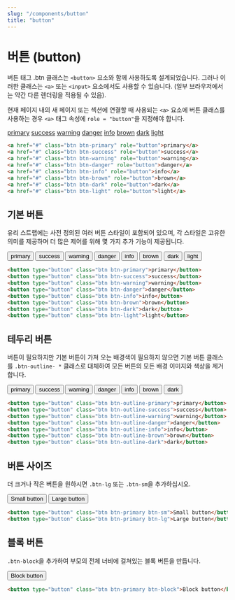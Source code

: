 ```yaml
---
slug: "/components/button"
title: "button"
---
```


# 버튼 (button)
버튼 태그
.btn 클래스는 ```<button>``` 요소와 함께 사용하도록 설계되었습니다. 그러나 이러한 클래스는 ```<a>``` 또는 ```<input>``` 요소에서도 사용할 수 있습니다. (일부 브라우저에서는 약간 다른 렌더링을 적용될 수 있음).

현재 페이지 내의 새 페이지 또는 섹션에 연결할 때 사용되는 ```<a>``` 요소에 버튼 클래스를 사용하는 경우 ```<a>``` 태그 속성에 ```role = "button"```을 지정해야 합니다.

<div class="card">
<div class="card-body">
<a href="#" onclick="return false;" class="btn btn-primary" role="button">primary</a>
<a href="#" onclick="return false;" class="btn btn-success" role="button">success</a>
<a href="#" onclick="return false;" class="btn btn-warning" role="button">warning</a>
<a href="#" onclick="return false;" class="btn btn-danger" role="button">danger</a>
<a href="#" onclick="return false;" class="btn btn-info" role="button">info</a>
<a href="#" onclick="return false;" class="btn btn-brown" role="button">brown</a>
<a href="#" onclick="return false;" class="btn btn-dark" role="button">dark</a>
<a href="#" onclick="return false;" class="btn btn-light" role="button">light</a>
</div>

```html
<a href="#" class="btn btn-primary" role="button">primary</a>
<a href="#" class="btn btn-success" role="button">success</a>
<a href="#" class="btn btn-warning" role="button">warning</a>
<a href="#" class="btn btn-danger" role="button">danger</a>
<a href="#" class="btn btn-info" role="button">info</a>
<a href="#" class="btn btn-brown" role="button">brown</a>
<a href="#" class="btn btn-dark" role="button">dark</a>
<a href="#" class="btn btn-light" role="button">light</a>
```
</div>

## 기본 버튼
유리 스트랩에는 사전 정의된 여러 버튼 스타일이 포함되어 있으며, 각 스타일은 고유한 의미를 제공하며 더 많은 제어를 위해 몇 가지 추가 기능이 제공됩니다.
<div class="card">
<div class="card-body">
<button type="button" class="btn btn-primary">primary</button>
<button type="button" class="btn btn-success">success</button>
<button type="button" class="btn btn-warning">warning</button>
<button type="button" class="btn btn-danger">danger</button>
<button type="button" class="btn btn-info">info</button>
<button type="button" class="btn btn-brown">brown</button>
<button type="button" class="btn btn-dark">dark</button>
<button type="button" class="btn btn-light">light</button>
</div>

```html
<button type="button" class="btn btn-primary">primary</button>
<button type="button" class="btn btn-success">success</button>
<button type="button" class="btn btn-warning">warning</button>
<button type="button" class="btn btn-danger">danger</button>
<button type="button" class="btn btn-info">info</button>
<button type="button" class="btn btn-brown">brown</button>
<button type="button" class="btn btn-dark">dark</button>
<button type="button" class="btn btn-light">light</button>
```
</div>

## 테두리 버튼
버튼이 필요하지만 기본 버튼이 가져 오는 배경색이 필요하지 않으면 기본 버튼 클래스를 ```.btn-outline- *``` 클래스로 대체하여 모든 버튼의 모든 배경 이미지와 색상을 제거합니다.
<div class="card">
<div class="card-body">
<button type="button" class="btn btn-outline-primary">primary</button>
<button type="button" class="btn btn-outline-success">success</button>
<button type="button" class="btn btn-outline-warning">warning</button>
<button type="button" class="btn btn-outline-danger">danger</button>
<button type="button" class="btn btn-outline-info">info</button>
<button type="button" class="btn btn-outline-brown">brown</button>
<button type="button" class="btn btn-outline-dark">dark</button>
</div>

```html
<button type="button" class="btn btn-outline-primary">primary</button>
<button type="button" class="btn btn-outline-success">success</button>
<button type="button" class="btn btn-outline-warning">warning</button>
<button type="button" class="btn btn-outline-danger">danger</button>
<button type="button" class="btn btn-outline-info">info</button>
<button type="button" class="btn btn-outline-brown">brown</button>
<button type="button" class="btn btn-outline-dark">dark</button>
```
</div>

## 버튼 사이즈
더 크거나 작은 버튼을 원하시면 ```.btn-lg``` 또는 ```.btn-sm```을 추가하십시오.
<div class="card">
<div class="card-body">
<button type="button" class="btn btn-primary btn-sm">Small button</button>
<button type="button" class="btn btn-primary btn-lg">Large button</button>
</div>

```html
<button type="button" class="btn btn-primary btn-sm">Small button</button>
<button type="button" class="btn btn-primary btn-lg">Large button</button>
```
</div>

## 블록 버튼
```.btn-block```을 추가하여 부모의 전체 너비에 걸쳐있는 블록 버튼을 만듭니다.
<div class="card">
<div class="card-body">
<button type="button" class="btn btn-primary btn-block">Block button</button>
</div>

```html
<button type="button" class="btn btn-primary btn-block">Block button</button>
```
</div>
